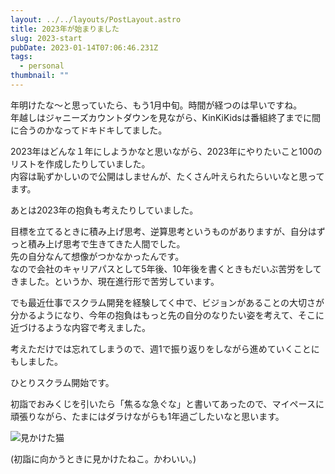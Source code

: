 ```yaml
---
layout: ../../layouts/PostLayout.astro
title: 2023年が始まりました
slug: 2023-start
pubDate: 2023-01-14T07:06:46.231Z
tags:
  - personal
thumbnail: ""
---
```



年明けたな〜と思っていたら、もう1月中旬。時間が経つのは早いですね。\
年越しはジャニーズカウントダウンを見ながら、KinKiKidsは番組終了までに間に合うのかなってドキドキしてました。

2023年はどんな１年にしようかなと思いながら、2023年にやりたいこと100のリストを作成したりしていました。\
内容は恥ずかしいので公開はしませんが、たくさん叶えられたらいいなと思ってます。

あとは2023年の抱負も考えたりしていました。  

目標を立てるときに積み上げ思考、逆算思考というものがありますが、自分はずっと積み上げ思考で生きてきた人間でした。\
先の自分なんて想像がつかなかったんです。\
なので会社のキャリアパスとして5年後、10年後を書くときもだいぶ苦労をしてきました。というか、現在進行形で苦労しています。

でも最近仕事でスクラム開発を経験してく中で、ビジョンがあることの大切さが分かるようになり、今年の抱負はもっと先の自分のなりたい姿を考えて、そこに近づけるような内容で考えました。

考えただけでは忘れてしまうので、週1で振り返りをしながら進めていくことにもしました。

ひとりスクラム開始です。

初詣でおみくじを引いたら「焦るな急ぐな」と書いてあったので、マイペースに頑張りながら、たまにはダラけながらも1年過ごしたいなと思います。

![見かけた猫](assets/images/posts/found-cat-cute.jpg)

(初詣に向かうときに見かけたねこ。かわいい。)